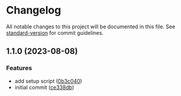 # Changelog

All notable changes to this project will be documented in this file. See [standard-version](https://github.com/conventional-changelog/standard-version) for commit guidelines.

## 1.1.0 (2023-08-08)


### Features

* add setup script ([0b3c040](https://github.com/chris-warner/commitlint-test/commit/0b3c040e96f9cb37723ed0590ec83dc3f8b82a29))
* initial commit ([ce338db](https://github.com/chris-warner/commitlint-test/commit/ce338dbea67e5d041002991c65a0f62c1bf82d80))
